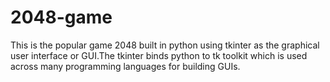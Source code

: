 # 2048-game
This is the popular game 2048 built in python using tkinter as the graphical user interface or GUI.The tkinter binds python to tk toolkit which is used across many programming languages for building GUIs. 

